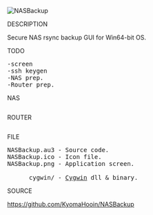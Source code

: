 
![NASBackup](https://github.com/KyomaHooin/NASBackup/raw/master/NASBackup.png "screenshot")

DESCRIPTION

Secure NAS rsync backup GUI for Win64-bit OS.

TODO

<pre>
-screen
-ssh keygen
-NAS prep.
-Router prep.
</pre>

NAS

<pre>
</pre>

ROUTER

<pre>
</pre>

FILE
<pre>
NASBackup.au3 - Source code.
NASBackup.ico - Icon file.
NASBackup.png - Application screen.

      cygwin/ - <a href="https://cygwin.com">Cygwin</a> dll & binary.
</pre>
SOURCE

https://github.com/KyomaHooin/NASBackup

